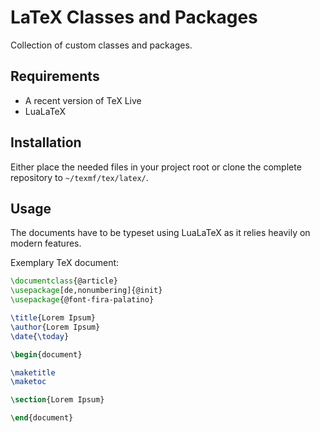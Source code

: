 # LaTeX Classes and Packages

Collection of custom classes and packages.

## Requirements

- A recent version of TeX Live
- LuaLaTeX

## Installation

Either place the needed files in your project root or clone the complete repository to `~/texmf/tex/latex/`.

## Usage

The documents have to be typeset using LuaLaTeX as it relies heavily on modern features.

Exemplary TeX document:

```latex
\documentclass{@article}
\usepackage[de,nonumbering]{@init}
\usepackage{@font-fira-palatino}

\title{Lorem Ipsum}
\author{Lorem Ipsum}
\date{\today}

\begin{document}

\maketitle
\maketoc

\section{Lorem Ipsum}

\end{document}
```
